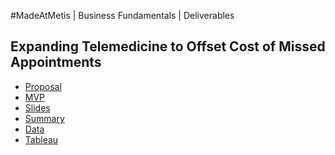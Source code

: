 #MadeAtMetis | Business Fundamentals | Deliverables

## Expanding Telemedicine to Offset Cost of Missed Appointments  

* [Proposal](https://github.com/slp22/business-project/blob/main/business_telemedicine_proposal.md)
* [MVP](https://github.com/slp22/business-project/blob/main/business_telemedicine_mvp.ipynb) 
* [Slides](https://github.com/slp22/business-project/blob/main/business_telemedicine_slides.pdf)
* [Summary](https://github.com/slp22/business-project/blob/main/business_telemedicine_summary.md)
* [Data](https://docs.google.com/spreadsheets/d/1D6C3ND8lyubF3_ExAL7TZzlsHO7_-m1A3CbWIuYEd6Q/edit?usp=sharing)
* [Tableau]()

 
